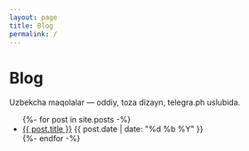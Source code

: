 ```yaml
---
layout: page
title: Blog
permalink: /
---
```


<div class="tele-list">
  <h1 class="tele-title">Blog</h1>
  <p class="tele-sub">Uzbekcha maqolalar — oddiy, toza dizayn, telegra.ph uslubida.</p>

  <ul class="tele-ul">
    {%- for post in site.posts -%}
      <li class="tele-li">
        <a href="{{ post.url | relative_url }}">{{ post.title }}</a>
        <span class="tele-date">{{ post.date | date: "%d %b %Y" }}</span>
      </li>
    {%- endfor -%}
  </ul>
</div>
